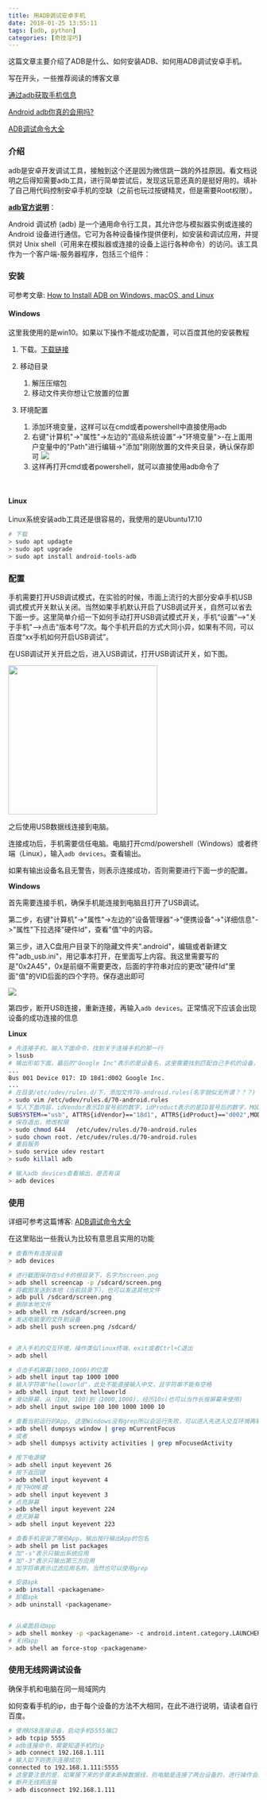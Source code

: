 ```yaml
---
title: 用ADB调试安卓手机
date: 2018-01-25 13:55:11
tags: [adb, python]
categories: [奇技淫巧]
---
```


这篇文章主要介绍了ADB是什么、如何安装ADB、如何用ADB调试安卓手机。

<!-- more -->

写在开头，一些推荐阅读的博客文章

[通过adb获取手机信息](http://blog.csdn.net/fasfaf454/article/details/51438743?locationNum=14)

[Android adb你真的会用吗?](https://www.jianshu.com/p/5980c8c282ef)

[ADB调试命令大全](http://blog.csdn.net/qq_15364915/article/details/52369266)

### 介绍

adb是安卓开发调试工具，接触到这个还是因为微信跳一跳的外挂原因。看文档说明之后得知需要adb工具，进行简单尝试后，发现这玩意还真的是挺好用的。填补了自己用代码控制安卓手机的空缺（之前也玩过按键精灵，但是需要Root权限）。

[**adb官方说明**](https://developer.android.com/studio/command-line/adb.html?hl=zh-cn)：

Android 调试桥 (adb) 是一个通用命令行工具，其允许您与模拟器实例或连接的 Android 设备进行通信。它可为各种设备操作提供便利，如安装和调试应用，并提供对 Unix shell（可用来在模拟器或连接的设备上运行各种命令）的访问。该工具作为一个客户端-服务器程序，包括三个组件：

### 安装

可参考文章:  [How to Install ADB on Windows, macOS, and Linux](https://www.xda-developers.com/install-adb-windows-macos-linux/)

#### Windows

这里我使用的是win10。如果以下操作不能成功配置，可以百度其他的安装教程

1. 下载。[下载链接](https://dl.google.com/android/repository/platform-tools-latest-windows.zip)

2. 移动目录
   1. 解压压缩包
   2. 移动文件夹你想让它放置的位置

3. 环境配置
   1. 添加环境变量，这样可以在cmd或者powershell中直接使用adb
   2. 右键"计算机"->"属性"->左边的"高级系统设置"->"环境变量">-在上面用户变量中的"Path"进行编辑->"添加"刚刚放置的文件夹目录，确认保存即可
      ![](https://raw.githubusercontent.com/wnma3mz/blog_posts/master/imgs/adb/20180125135305187.png)
   3. 这样再打开cmd或者powershell，就可以直接使用adb命令了

   ​

#### Linux

Linux系统安装adb工具还是很容易的，我使用的是Ubuntu17.10

```bash
# 下载
> sudo apt updagte
> sudo apt upgrade
> sudo apt install android-tools-adb
```

### 配置

手机需要打开USB调试模式，在实验的时候，市面上流行的大部分安卓手机USB调式模式开关默认关闭。当然如果手机默认开启了USB调试开关，自然可以省去下面一步。这里简单介绍一下如何手动打开USB调试模式开关，手机“设置”—>"关于手机"—>点击"版本号"7次。每个手机开启的方式大同小异，如果有不同，可以百度“xx手机如何开启USB调试”。

在USB调试开关开启之后，进入USB调试，打开USB调试开关，如下图。

<img src="https://raw.githubusercontent.com/wnma3mz/blog_posts/master/imgs/adb/20180125135319543.png" width="300px" />

之后使用USB数据线连接到电脑。

连接成功后，手机需要信任电脑。电脑打开cmd/powershell（Windows）或者终端（Linux），输入`adb devices`。查看输出。

如果有输出设备名且无警告，则表示连接成功，否则需要进行下面一步的配置。

**Windows**

首先需要连接手机，确保手机能连接到电脑且打开了USB调试。

第二步，右键"计算机"->"属性"->左边的"设备管理器"->"便携设备"->"详细信息"->"属性"下拉选择"硬件Id"，查看"值"中的内容。

第三步，进入C盘用户目录下的隐藏文件夹".android"，编辑或者新建文件"adb_usb.ini"，用记事本打开，在里面写上内容。我这里需要写的是"0x2A45"，0x是前缀不需要更改，后面的字符串对应的更改"硬件Id"里面"值"的VID后面的四个字符。保存退出即可


![](https://raw.githubusercontent.com/wnma3mz/blog_posts/master/imgs/adb/20180125135348748.png)

第四步，断开USB连接，重新连接，再输入`adb devices`。正常情况下应该会出现设备的成功连接的信息

**Linux**

```bash
# 先连接手机，输入下面命令，找到关于连接手机的那一行
> lsusb
# 输出形如下面，最后的"Google Inc"表示的是设备名，这里需要找到匹配自己手机的设备，并记录好ID
...
Bus 001 Device 017: ID 18d1:d002 Google Inc.
...
# 在目录/etc/udev/rules.d/下，添加文件70-android.rules(名字貌似无所谓？？？)
> sudo vim /etc/udev/rules.d/70-android.rules
# 写入下面内容，idVendor表示ID冒号前的数字，idProduct表示的是ID冒号后的数字，MODE固定为"0666"，其他不变
SUBSYSTEM=="usb", ATTRS{idVendor}=="18d1", ATTRS{idProduct}=="d002",MODE="0666"
# 保存退出，修改权限
> sudo chmod 644   /etc/udev/rules.d/70-android.rules
> sudo chown root. /etc/udev/rules.d/70-android.rules
# 重启服务
> sudo service udev restart
> sudo killall adb

# 输入adb devices查看输出，是否有误
> adb devices

```



### 使用

详细可参考这篇博客: [ADB调试命令大全](http://blog.csdn.net/qq_15364915/article/details/52369266)

在这里贴出一些我认为比较有意思且实用的功能

```bash
# 查看所有连接设备
> adb devices

# 进行截图保存在sd卡的根目录下，名字为screen.png
> adb shell screencap -p /sdcard/screen.png
# 将截图发送到本地（当前目录下），也可以发送其他文件
> adb pull /sdcard/screen.png
# 删除本地文件
> adb shell rm /sdcard/screen.png
# 发送电脑里的文件到设备
> adb shell push screen.png /sdcard/


# 进入手机的交互环境，操作类似linux终端，exit或者Ctrl+C退出
> adb shell

# 点击手机屏幕(1000,1000)的位置
> adb shell input tap 1000 1000
# 输入字符串"helloworld"，此处不能直接输入中文，且字符串不能有空格
> adb shell input text helloworld
# 滑动屏幕，从（100, 100)到（1000,1000)，经历10s(也可以当作长按屏幕来使用)
> adb shell input swipe 100 100 1000 1000 10

# 查看当前运行的App, 这里Windows没有grep所以会运行失败，可以进入先进入交互环境再输入下面去掉"adb shell"命令
> adb shell dumpsys window | grep mCurrentFocus
# 或者
> adb shell dumpsys activity activities | grep mFocusedActivity

# 按下电源键
> adb shell input keyevent 26
# 按下返回键
> adb shell input keyevent 4
# 按下HOME健
> adb shell input keyevent 3
# 点亮屏幕
> adb shell input keyevent 224
# 熄灭屏幕
> adb shell input keyevent 223

# 查看手机安装了哪些App，输出按行输出App的包名
> adb shell pm list packages
# 加"-s"表示只输出系统应用
# 加"-3"表示只输出第三方应用
# 加字符串表示过滤应用名称，当然也可以使用grep

# 安装apk
> adb install <packagename>
# 卸载apk
> adb uninstall <packagename>


# 从桌面启动app
> adb shell monkey -p <packagename> -c android.intent.category.LAUNCHER 1
# 关闭app
> adb shell am force-stop <packagename>
```





### 使用无线网调试设备

确保手机和电脑在同一局域网内

如何查看手机的ip，由于每个设备的方法不大相同，在此不进行说明，请读者自行百度。

```bash
# 使用USB连接设备，启动手机5555端口
> adb tcpip 5555
# adb连接命令，需要知道手机的ip
> adb connect 192.168.1.111
# 输入如下则表示连接成功
connected to 192.168.1.111:5555
# 这里要注意的是，如果接下来的步骤未断掉数据线，则电脑是连接了两台设备的，进行操作会产生错误，所以可以拔掉数据线或者断开网络或者指定设备运行
# 断开无线网连接
> adb disconnect 192.168.1.111
```




